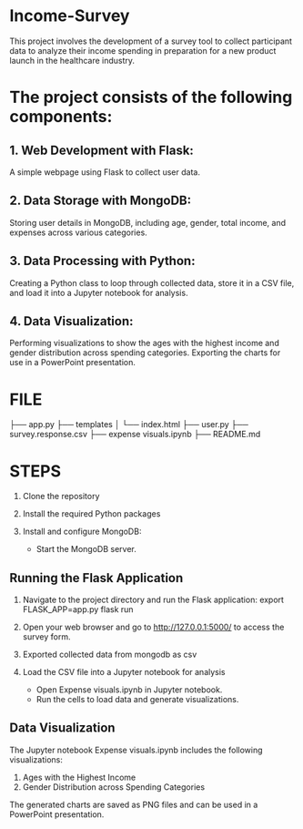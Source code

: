# Income-Survey
This project involves the development of a survey tool to collect participant data to analyze their income spending in preparation for a new product launch in the healthcare industry. 
# The project consists of the following components:

  ## 1. Web Development with Flask:
A simple webpage using Flask to collect user data.
  ## 2. Data Storage with MongoDB: 
Storing user details in MongoDB, including age, gender, total income, and expenses across various categories.
  ## 3. Data Processing with Python: 
Creating a Python class to loop through collected data, store it in a CSV file, and load it into a Jupyter notebook for analysis.
  ## 4. Data Visualization: 
Performing visualizations to show the ages with the highest income and gender distribution across spending categories. Exporting the charts for use in a PowerPoint presentation.

# FILE
├── app.py
├── templates
│   └── index.html
├── user.py
├── survey.response.csv
├── expense visuals.ipynb
├── README.md

# STEPS
1. Clone the repository

2. Install the required Python packages 

3. Install and configure MongoDB:
     - Start the MongoDB server.

## Running the Flask Application

1. Navigate to the project directory and run the Flask application:
   export FLASK_APP=app.py
   flask run
   
2. Open your web browser and go to http://127.0.0.1:5000/ to access the survey form.
3. Exported collected data from mongodb as csv
4. Load the CSV file into a Jupyter notebook for analysis
   - Open Expense visuals.ipynb in Jupyter notebook.
   - Run the cells to load data and generate visualizations.

## Data Visualization

The Jupyter notebook Expense visuals.ipynb includes the following visualizations:
1. Ages with the Highest Income
2. Gender Distribution across Spending Categories

The generated charts are saved as PNG files and can be used in a PowerPoint presentation.



